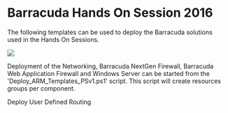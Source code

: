 # Barracuda Hands On Session 2016

The following templates can be used to deploy the Barracuda solutions used in the Hands On Sessions.

<img src="https://cloud.githubusercontent.com/assets/16628370/12847261/45d2c30e-cc12-11e5-951b-b2b99041746e.png"/>

Deployment of the Networking, Barracuda NextGen Firewall, Barracuda Web Application Firewall and Windows Server can be started from the 'Deploy_ARM_Templates_PSv1.ps1' script. This script will create resources groups per component.

Deploy User Defined Routing 
<br/>
<!--
<a href="https://portal.azure.com/#create/Microsoft.Template/uri/https%3A%2F%2Fraw.githubusercontent.com%2Fjvhoof%2Fcudazure%2Fmaster%2FHandsOnSession-ARM%2FUDR_DeploymentTemplate.json" target="_blank">
    <img src="http://azuredeploy.net/deploybutton.png"/>
</a>
<a href="https://portal.azure.com/#create/Microsoft.Template/uri/https%3A%2F%2Fraw.githubusercontent.com%2Fjvhoof%2Fcudazure%2Fmaster%2Fhandsonsession%2FNG_DeploymentTemplate.json" target="_blank">
    <img src="http://azuredeploy.net/deploybutton.png"/>
</a>
<a href="http://armviz.io/#/?load=https://raw.githubusercontent.com/jvhoof/cudazure/master/handsonsession/NG_DeploymentTemplate.json" target="_blank">
    <img src="http://armviz.io/visualizebutton.png"/>
</a>

-->
